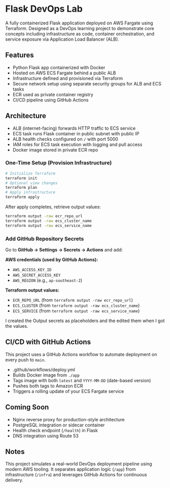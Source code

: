 # Flask DevOps Lab

A fully containerized Flask application deployed on AWS Fargate using Terraform. Designed as a DevOps learning project to demonstrate core concepts including infrastructure as code, container orchestration, and service exposure via Application Load Balancer (ALB).

## Features

- Python Flask app containerized with Docker
- Hosted on AWS ECS Fargate behind a public ALB
- Infrastructure defined and provisioned via Terraform
- Secure network setup using separate security groups for ALB and ECS tasks
- ECR used as private container registry
- CI/CD pipeline using GitHub Actions

## Architecture

- ALB (internet-facing) forwards HTTP traffic to ECS service
- ECS task runs Flask container in public subnet with public IP
- ALB health checks configured on `/` with port 5000
- IAM roles for ECS task execution with logging and pull access
- Docker image stored in private ECR repo

### One-Time Setup (Provision Infrastructure)

```bash
# Initialize Terraform
terraform init
# Optional view changes
terraform plan
# Apply infrastructure
terraform apply
```

After apply completes, retrieve output values:

```bash
terraform output -raw ecr_repo_url
terraform output -raw ecs_cluster_name
terraform output -raw ecs_service_name
```

### Add GitHub Repository Secrets

Go to **GitHub → Settings → Secrets → Actions** and add:

**AWS credentials (used by GitHub Actions):**

- `AWS_ACCESS_KEY_ID`
- `AWS_SECRET_ACCESS_KEY`
- `AWS_REGION` (e.g., `ap-southeast-2`)

**Terraform output values:**

- `ECR_REPO_URL` (from `terraform output -raw ecr_repo_url`)
- `ECS_CLUSTER` (from `terraform output -raw ecs_cluster_name`)
- `ECS_SERVICE` (from `terraform output -raw ecs_service_name`)

I created the Output secrets as placeholders and the edited them when I got the values.

## CI/CD with GitHub Actions

This project uses a GitHub Actions workflow to automate deployment on every push to `main`.

- .github/workflows/deploy.yml
- Builds Docker image from `./app`
- Tags image with both `latest` and `YYYY-MM-DD` (date-based version)
- Pushes both tags to Amazon ECR
- Triggers a rolling update of your ECS Fargate service

## Coming Soon

- Nginx reverse proxy for production-style architecture
- PostgreSQL integration or sidecar container
- Health check endpoint (`/health`) in Flask
- DNS integration using Route 53

## Notes

This project simulates a real-world DevOps deployment pipeline using modern AWS tooling. It separates application logic (`/app`) from infrastructure (`/infra`) and leverages GitHub Actions for continuous delivery.
